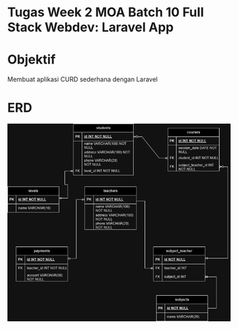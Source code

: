 # Tugas Week 2 MOA Batch 10 Full Stack Webdev: Laravel App

# Objektif
Membuat aplikasi CURD sederhana dengan Laravel

# ERD
![alt text](/readmeimg/Laravel_Basic_MOA.drawio.png)
